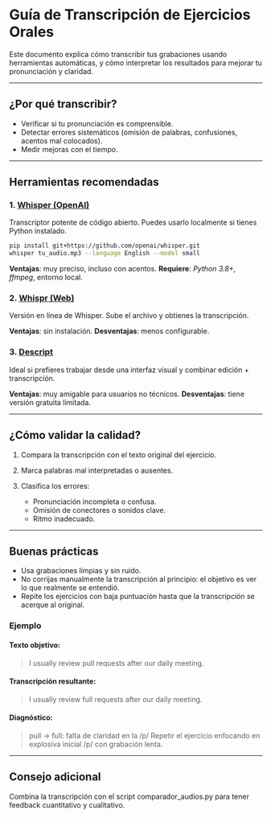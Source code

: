 # Guía de Transcripción de Ejercicios Orales

Este documento explica cómo transcribir tus grabaciones usando herramientas automáticas, y cómo interpretar los resultados para mejorar tu pronunciación y claridad.

---

## ¿Por qué transcribir?

- Verificar si tu pronunciación es comprensible.
- Detectar errores sistemáticos (omisión de palabras, confusiones, acentos mal colocados).
- Medir mejoras con el tiempo.

---

## Herramientas recomendadas

### 1. [Whisper (OpenAI)](https://github.com/openai/whisper)
Transcriptor potente de código abierto. Puedes usarlo localmente si tienes Python instalado.

```bash
pip install git+https://github.com/openai/whisper.git 
whisper tu_audio.mp3 --language English --model small
```

**Ventajas**: muy preciso, incluso con acentos.
**Requiere**: *Python 3.8+*, *ffmpeg*, entorno local.

### 2. [Whispr (Web)](https://whispr.ai/)

Versión en línea de Whisper. Sube el archivo y obtienes la transcripción.

**Ventajas**: sin instalación.
**Desventajas**: menos configurable.

### 3. [Descript](https://www.descript.com/)

Ideal si prefieres trabajar desde una interfaz visual y combinar edición + transcripción.

**Ventajas**: muy amigable para usuarios no técnicos.
**Desventajas**: tiene versión gratuita limitada.

---

## ¿Cómo validar la calidad?

1. Compara la transcripción con el texto original del ejercicio.

2. Marca palabras mal interpretadas o ausentes.

3. Clasifica los errores:

    - Pronunciación incompleta o confusa.
    - Omisión de conectores o sonidos clave.
    - Ritmo inadecuado.

---

## Buenas prácticas

- Usa grabaciones limpias y sin ruido.
- No corrijas manualmente la transcripción al principio: el objetivo es ver lo que realmente se entendió.
- Repite los ejercicios con baja puntuación hasta que la transcripción se acerque al original.

### Ejemplo

#### Texto objetivo:

> I usually review pull requests after our daily meeting.

#### Transcripción resultante:

> I usually review full requests after our daily meeting.

#### Diagnóstico:

> pull → full: falta de claridad en la /p/
> Repetir el ejercicio enfocando en explosiva inicial /p/ con grabación lenta.

---

## Consejo adicional

Combina la transcripción con el script comparador_audios.py para tener feedback cuantitativo y cualitativo.
